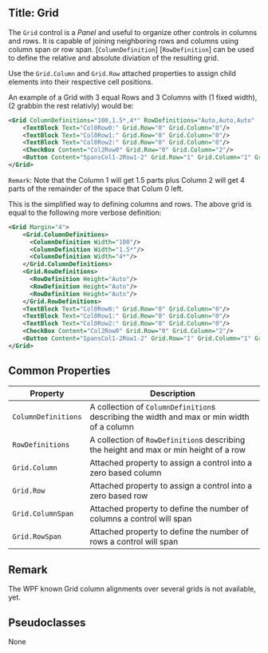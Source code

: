 Title: Grid
---
The `Grid` control is a *Panel* and useful to organize other controls in columns and rows.
It is capable of joining neighboring rows and columns using column span or row span.
[`ColumnDefinition`] [`RowDefinition`] can be used to define the relative and absolute diviation
of the resulting grid.

Use the `Grid.Column` and `Grid.Row` attached properties to assign child elements into their respective
cell positions.

An example of a Grid with 3 equal Rows and 3 Columns with (1 fixed width), (2 grabbin the rest relativly) would be:

```xml
<Grid ColumnDefinitions="100,1.5*,4*" RowDefinitions="Auto,Auto,Auto"  Margin="4">
    <TextBlock Text="Col0Row0:" Grid.Row="0" Grid.Column="0"/>
    <TextBlock Text="Col0Row1:" Grid.Row="0" Grid.Column="0"/>
    <TextBlock Text="Col0Row2:" Grid.Row="0" Grid.Column="0"/>
    <CheckBox Content="Col2Row0" Grid.Row="0" Grid.Column="2"/>
    <Button Content="SpansCol1-2Row1-2" Grid.Row="1" Grid.Column="1" Grid.RowSpan="2" Grid.ColumnSpan="2"/>
</Grid>
```

`Remark`: Note that the Column 1 will get 1.5 parts plus Column 2 will get 4 parts of the remainder of the space that Colum 0 left.

This is the simplified way to defining columns and rows. The above grid is equal to the following 
more verbose definition:

```xml
<Grid Margin="4">
	<Grid.ColumnDefinitions>
	  <ColumnDefinition Width="100"/>
	  <ColumnDefinition Width="1.5*"/>
	  <ColumnDefinition Width="4*"/>
	</Grid.ColumnDefinitions>
	<Grid.RowDefinitions>
	  <RowDefinition Height="Auto"/>
	  <RowDefinition Height="Auto"/>
	  <RowDefinition Height="Auto"/>
	</Grid.RowDefinitions>
	<TextBlock Text="Col0Row0:" Grid.Row="0" Grid.Column="0"/>
	<TextBlock Text="Col0Row1:" Grid.Row="0" Grid.Column="0"/>
	<TextBlock Text="Col0Row2:" Grid.Row="0" Grid.Column="0"/>
	<CheckBox Content="Col2Row0" Grid.Row="0" Grid.Column="2"/>
	<Button Content="SpansCol1-2Row1-2" Grid.Row="1" Grid.Column="1" Grid.RowSpan="2" Grid.ColumnSpan="2"/>
</Grid>
```


## Common Properties

|Property|Description|
|--------|-----------|
|`ColumnDefinitions`|A collection of `ColumnDefinition`s describing the width and max or min width of a column|
|`RowDefinitions`|A collection of `RowDefinition`s describing the height and max or min height of a row|
|`Grid.Column`|Attached property to assign a control into a zero based column|
|`Grid.Row`|Attached property to assign a control into a zero based row|
|`Grid.ColumnSpan`|Attached property to define the number of columns a control will span|
|`Grid.RowSpan`|Attached property to define the number of rows a control will span|

## Remark

The WPF known Grid column alignments over several grids is not available, yet.

## Pseudoclasses

None